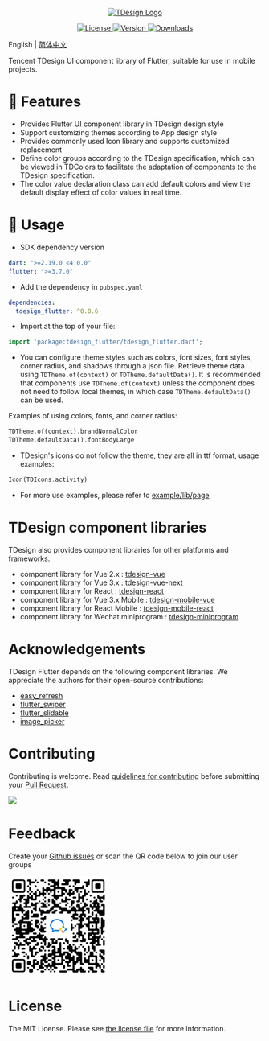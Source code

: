 <p align="center">
  <a href="https://tdesign.tencent.com/" target="_blank">
    <img alt="TDesign Logo" width="200" src="https://tdesign.gtimg.com/site/TDesign.png" />
  </a>
</p>

<p align="center">
  <a href="https://github.com/Tencent/tdesign-flutter/blob/main/LICENSE">
    <img src="https://img.shields.io/github/license/tencent/tdesign-flutter" alt="License">
  </a>
  <a href="https://pub.dev/packages/tdesign_flutter">
    <img src="https://img.shields.io/pub/v/tdesign_flutter" alt="Version">
  </a>
  <a href="https://pub.dev/packages/tdesign_flutter/score">
    <img src="https://img.shields.io/pub/dm/tdesign_flutter" alt="Downloads">
  </a>
</p>

English | [简体中文](README_zh_CN.md)

Tencent TDesign UI component library of Flutter, suitable for use in mobile projects.


# 🎉 Features

- Provides Flutter UI component library in TDesign design style
- Support customizing themes according to App design style
- Provides commonly used Icon library and supports customized replacement
- Define color groups according to the TDesign specification, which can be viewed in TDColors to facilitate the adaptation of components to the TDesign specification.
- The color value declaration class can add default colors and view the default display effect of color values in real time.


# 🔨 Usage
- SDK dependency version
```yaml
dart: ">=2.19.0 <4.0.0"
flutter: ">=3.7.0"
```

- Add the dependency in `pubspec.yaml`

```yaml
dependencies:
  tdesign_flutter: ^0.0.6
```

- Import at the top of your file:

```dart
import 'package:tdesign_flutter/tdesign_flutter.dart';
```

- You can configure theme styles such as colors, font sizes, font styles, corner radius, and shadows through a json file. 
Retrieve theme data using `TDTheme.of(context)` or `TDTheme.defaultData()`. It is recommended 
that components use `TDTheme.of(context)` unless the component does not need to follow local themes, 
in which case `TDTheme.defaultData()` can be used.

Examples of using colors, fonts, and corner radius:

```dart
TDTheme.of(context).brandNormalColor
TDTheme.defaultData().fontBodyLarge
```

- TDesign's icons do not follow the theme, they are all in ttf format, usage examples:

```dart
Icon(TDIcons.activity)
```

- For more use examples, please refer to [example/lib/page](tdesign-component/example/lib/page)


# TDesign component libraries

TDesign also provides component libraries for other platforms and frameworks.

- component library for Vue 2.x : [tdesign-vue](https://github.com/Tencent/tdesign-vue)
- component library for Vue 3.x : [tdesign-vue-next](https://github.com/Tencent/tdesign-vue-next)
- component library for React : [tdesign-react](https://github.com/Tencent/tdesign-react)
- component library for Vue 3.x Mobile : [tdesign-mobile-vue](https://github.com/Tencent/tdesign-mobile-vue)
- component library for React Mobile : [tdesign-mobile-react](https://github.com/Tencent/tdesign-mobile-react)
- component library for Wechat miniprogram : [tdesign-miniprogram](https://github.com/Tencent/tdesign-miniprogram)

# Acknowledgements

TDesign Flutter depends on the following component libraries. We appreciate the authors for their open-source contributions:

- [easy_refresh](https://pub-web.flutter-io.cn/packages/easy_refresh)
- [flutter_swiper](https://pub-web.flutter-io.cn/packages/flutter_swiper)
- [flutter_slidable](https://pub-web.flutter-io.cn/packages/flutter_slidable)
- [image_picker](https://pub-web.flutter-io.cn/packages/image_picker)

# Contributing

Contributing is welcome. Read [guidelines for contributing](CONTRIBUTING.md) before submitting your [Pull Request](https://github.com/Tencent/tdesign-flutter/pulls).

<a href="https://github.com/Tencent/tdesign-flutter/graphs/contributors">
  <img src="https://contrib.rocks/image?repo=Tencent/tdesign-flutter" />
</a>

# Feedback

Create your [Github issues](https://github.com/Tencent/tdesign-flutter/issues) or scan the QR code below to join our user groups

<img src="https://raw.githubusercontent.com/Tencent/tdesign/main/packages/components/src/images/groups/vue3-group.png" width="200" />

# License

The MIT License. Please see [the license file](LICENSE) for more information.